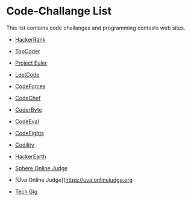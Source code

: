 # Code-Challange List

This list contains code challanges and programming contests web sites.

* [HackerRank](https://www.hackerrank.com)

* [TopCoder](https://www.topcoder.com/) 

* [Project Euler](https://projecteuler.net/)
 
* [LeetCode](https://leetcode.com/)

* [CodeForces](http://codeforces.com/)

* [CodeChef](https://www.codechef.com/)
 
* [CoderByte](https://coderbyte.com/)
 
* [CodeEval](https://www.codeeval.com/)
 
* [CodeFights](https://codefights.com/)
 
* [Codility](https://codility.com/programmers/)
 
* [HackerEarth](https://www.hackerearth.com/)
 
* [Sphere Online Judge](http://www.spoj.com/)

* [Uva Online Judge](https://uva.onlinejudge.org

* [Tech Gig](https://www.techgig.com/practice)
